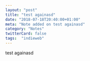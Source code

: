 ```yaml
---
layout: "post"
title: "test againasd"
date: "2018-07-18T20:40:00+01:00"
meta: "Note added on test againasd"
category: "Notes"
twitterCard: false
tags:  "indieweb"
---
```

test againasd
